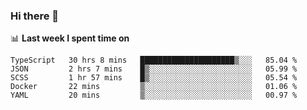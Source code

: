 ### Hi there 👋

<!--
**DBvc/DBvc** is a ✨ _special_ ✨ repository because its `README.md` (this file) appears on your GitHub profile.

Here are some ideas to get you started:

- 🔭 I’m currently working on ...
- 🌱 I’m currently learning ...
- 👯 I’m looking to collaborate on ...
- 🤔 I’m looking for help with ...
- 💬 Ask me about ...
- 📫 How to reach me: ...
- 😄 Pronouns: ...
- ⚡ Fun fact: ...
-->

📊 **Last week I spent time on**
<!--START_SECTION:waka-->
```text
TypeScript   30 hrs 8 mins   █████████████████████▒░░░   85.04 % 
JSON         2 hrs 7 mins    █▒░░░░░░░░░░░░░░░░░░░░░░░   05.99 % 
SCSS         1 hr 57 mins    █▒░░░░░░░░░░░░░░░░░░░░░░░   05.54 % 
Docker       22 mins         ▒░░░░░░░░░░░░░░░░░░░░░░░░   01.06 % 
YAML         20 mins         ▒░░░░░░░░░░░░░░░░░░░░░░░░   00.97 % 
```
<!--END_SECTION:waka-->
